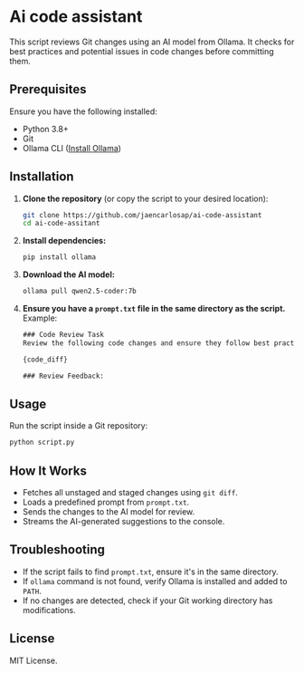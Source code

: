 # Ai code assistant

This script reviews Git changes using an AI model from Ollama. It checks for best practices and potential issues in code changes before committing them.

## Prerequisites

Ensure you have the following installed:

- Python 3.8+
- Git
- Ollama CLI ([Install Ollama](https://ollama.com))

## Installation

1. **Clone the repository** (or copy the script to your desired location):

   ```sh
   git clone https://github.com/jaencarlosap/ai-code-assistant
   cd ai-code-assitant
   ```

2. **Install dependencies:**

   ```sh
   pip install ollama
   ```

3. **Download the AI model:**

   ```sh
   ollama pull qwen2.5-coder:7b
   ```

4. **Ensure you have a `prompt.txt` file in the same directory as the script.** Example:

   ```txt
   ### Code Review Task
   Review the following code changes and ensure they follow best practices.

   {code_diff}

   ### Review Feedback:
   ```

## Usage

Run the script inside a Git repository:

```sh
python script.py
```

## How It Works

- Fetches all unstaged and staged changes using `git diff`.
- Loads a predefined prompt from `prompt.txt`.
- Sends the changes to the AI model for review.
- Streams the AI-generated suggestions to the console.

## Troubleshooting

- If the script fails to find `prompt.txt`, ensure it's in the same directory.
- If `ollama` command is not found, verify Ollama is installed and added to `PATH`.
- If no changes are detected, check if your Git working directory has modifications.

## License

MIT License.
